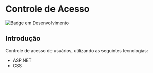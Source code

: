 # Controle de Acesso

![Badge em Desenvolvimento](https://img.shields.io/static/v1?label=STATUS&message=FINALIZADO&color=GREEN&style=for-the-badge)

## Introdução
Controle de acesso de usuários, utilizando as seguintes tecnologias:
* ASP.NET
* CSS
